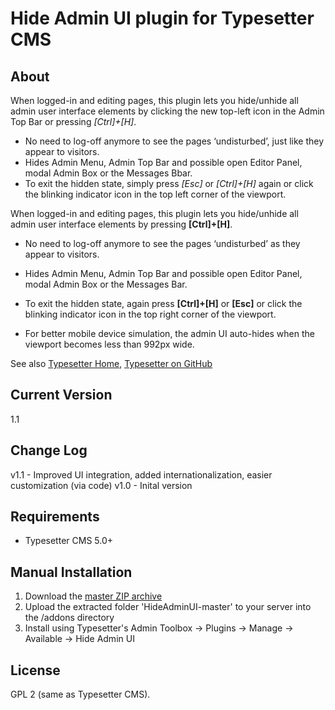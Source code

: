 # Hide Admin UI plugin for Typesetter CMS #

## About ##

When logged-in and editing pages, this plugin lets you hide/unhide all admin user interface elements by clicking the new top-left icon in the Admin Top Bar or pressing *[Ctrl]+[H]*. 

* No need to log-off anymore to see the pages &lsquo;undisturbed&rsquo;, just like they appear to visitors.
* Hides Admin Menu, Admin Top Bar and possible open Editor Panel, modal Admin Box or the Messages Bbar.
* To exit the hidden state, simply press *[Esc]* or *[Ctrl]+[H]* again or click the blinking indicator icon in the top left corner of the viewport.

When logged-in and editing pages, this plugin lets you hide/unhide all admin user interface elements by pressing **[Ctrl]+[H]**. 

* No need to log-off anymore to see the pages &lsquo;undisturbed&rsquo; as they appear to visitors.
* Hides Admin Menu, Admin Top Bar and possible open Editor Panel, modal Admin Box or the Messages Bar.
* To exit the hidden state, again press **[Ctrl]+[H]** or **[Esc]** or click the blinking indicator icon in the top right corner of the viewport.

* For better mobile device simulation, the admin UI auto-hides when the viewport becomes less than 992px wide. 

See also [Typesetter Home](http://www.typesettercms.com), [Typesetter on GitHub](https://github.com/Typesetter/Typesetter)

## Current Version
1.1

## Change Log
v1.1 - Improved UI integration, added internationalization, easier customization (via code)
v1.0 - Inital version

## Requirements
* Typesetter CMS 5.0+

## Manual Installation
1. Download the [master ZIP archive](https://github.com/juek/HideAdminUI/archive/master.zip)
2. Upload the extracted folder 'HideAdminUI-master' to your server into the /addons directory
3. Install using Typesetter's Admin Toolbox &rarr; Plugins &rarr; Manage &rarr; Available &rarr; Hide Admin UI

## License
GPL 2 (same as Typesetter CMS).
